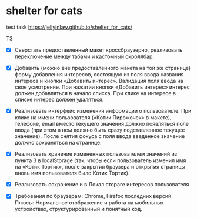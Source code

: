 # shelter for cats

test task
https://jellyinlaw.github.io/shelter_for_cats/

ТЗ

- [x] Сверстать предоставленный макет кроссбраузерно, реализовать переключение между табами и кастомный скроллбар.

- [x] Добавить (можно вне предоставленного макета на той же странице) форму добавления интересов, состоящую из поля ввода названия интереса и кнопки «Добавить интерес». Валидация поля ввода на свое усмотрение. При нажатии кнопки «Добавить интерес» интерес должен добавляться в начало списка. При клике на интересе в списке интерес должен удаляться.

- [x] Реализовать интерфейс изменения информации о пользователе. При клике на имени пользователя («Котик Пирожочек» в макете), телефоне, email вместо текущего значения должно появляться поле ввода (при этом в нем должно быть сразу подставленное текущее значение). После снятия фокуса с поля ввода введенное значение должно сохраняться на странице.

- [x] Реализовать хранение измененных пользователем значений из пункта 3 в localStorage (так, чтобы если пользователь изменил имя на «Котик Тортик», после закрытия браузера и открытия страницы вновь имя пользователя было Котик Тортик).

- [x] Реализовать сохранение и в Локал стораге интересов пользователя

- [x] Требования по браузерам: Chrome, Firefox последних версий. Плюсы: Нормальное отображение и работа на мобильных устройствах, структурированный и понятный код.
